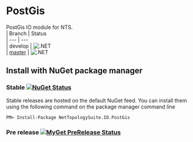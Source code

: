 # PostGis

PostGis IO module for NTS.   
| Branch | Status   
| --- | ---   
| develop | ![.NET](https://github.com/NetTopologySuite/NetTopologySuite.IO.PostGis/actions/workflows/dotnet.yml/badge.svg?branch=develop)   
| [master](https://github.com/NetTopologySuite/NetTopologySuite.IO.PostGis/tree/master) | ![.NET](https://github.com/NetTopologySuite/NetTopologySuite.IO.PostGis/actions/workflows/dotnet.yml/badge.svg?branch=master)   

## Install with NuGet package manager

### Stable [![NuGet Status](http://img.shields.io/nuget/v/NetTopologySuite.IO.PostGis.svg?style=flat)](http://www.nuget.org/packages/NetTopologySuite.IO.PostGis/)
Stable releases are hosted on the default NuGet feed. You can install them using the following command on the package manager command line
```
PM> Install-Package NetTopologySuite.IO.PostGis
```

### Pre release [![MyGet PreRelease Status](http://img.shields.io/myget/nettopologysuite/vpre/NetTopologySuite.IO.PostGis.svg?style=flat)](https://www.myget.org/feed/nettopologysuite/package/nuget/NetTopologySuite.IO.PostGis)
